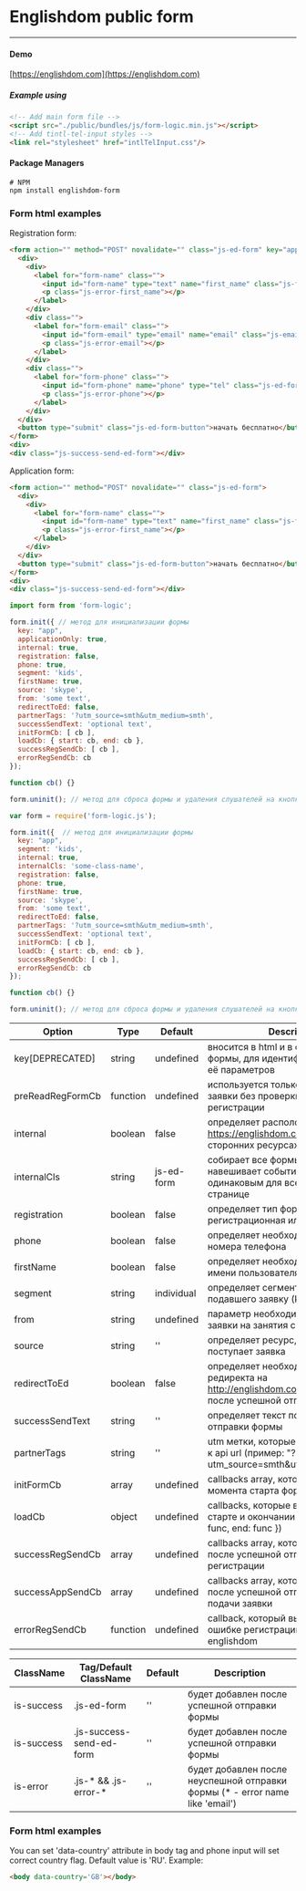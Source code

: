 # Englishdom public form
-------

#### Demo

[https://englishdom.com](https://englishdom.com)

##### Example using

```html
<!-- Add main form file -->
<script src="./public/bundles/js/form-logic.min.js"></script>
<!-- Add tintl-tel-input styles -->
<link rel="stylesheet" href="intlTelInput.css"/>
```

#### Package Managers

```
# NPM
npm install englishdom-form
```

### Form html examples

Registration form:

```html
<form action="" method="POST" novalidate="" class="js-ed-form" key="app">
  <div>
    <div>
      <label for="form-name" class="">
        <input id="form-name" type="text" name="first_name" class="js-first_name" placeholder="Имя*" maxlength="25" />
        <p class="js-error-first_name"></p>
      </label>
    </div>
    <div class="">
      <label for="form-email" class="">
        <input id="form-email" type="email" name="email" class="js-email" placeholder="Email*" />
        <p class="js-error-email"></p>
      </label>
    </div>
    <div class="">
      <label for="form-phone" class="">
        <input id="form-phone" name="phone" type="tel" class="js-ed-form-tel-number js-phone" autocomplete="off" />
        <p class="js-error-phone"></p>
      </label>
    </div>
  </div>
  <button type="submit" class="js-ed-form-button">начать бесплатно</button>
</form>
<div>
<div class="js-success-send-ed-form"></div>
```

Application form:

```html
<form action="" method="POST" novalidate="" class="js-ed-form">
  <div>
    <div>
      <label for="form-name" class="">
        <input id="form-name" type="text" name="first_name" class="js-first_name" placeholder="Имя*" maxlength="25" />
        <p class="js-error-first_name"></p>
      </label>
    </div>
  </div>
  <button type="submit" class="js-ed-form-button">начать бесплатно</button>
</form>
<div>
<div class="js-success-send-ed-form"></div>
```

```js
import form from 'form-logic';

form.init({ // метод для инициализации формы
  key: "app",
  applicationOnly: true,
  internal: true,
  registration: false,
  phone: true,
  segment: 'kids',
  firstName: true,
  source: 'skype',
  from: 'some text',
  redirectToEd: false,
  partnerTags: '?utm_source=smth&utm_medium=smth',
  successSendText: 'optional text',
  initFormCb: [ cb ],
  loadCb: { start: cb, end: cb },
  successRegSendCb: [ cb ],
  errorRegSendCb: cb
});

function cb() {}

form.uninit(); // метод для сброса формы и удаления слушателей на кнопках
```

```js
var form = require('form-logic.js');

form.init({  // метод для инициализации формы
  key: "app",
  segment: 'kids',
  internal: true,
  internalCls: 'some-class-name',
  registration: false,
  phone: true,
  firstName: true,
  source: 'skype',
  from: 'some text',
  redirectToEd: false,
  partnerTags: '?utm_source=smth&utm_medium=smth',
  successSendText: 'optional text',
  initFormCb: [ cb ],
  loadCb: { start: cb, end: cb },
  successRegSendCb: [ cb ],
  errorRegSendCb: cb
});

function cb() {}

form.uninit(); // метод для сброса формы и удаления слушателей на кнопках
```

Option | Type | Default | Description
------ | ---- | ------- | -----------
key[DEPRECATED] | string | undefined | вносится в html и в config вызова формы, для идентификации формы и её параметров
preReadRegFormCb | function | undefined | используется только для отправки заявки без проверки на ошибки регистрации
internal | boolean | false | определяет расположение формы на https://englishdom.com или на сторонних ресурсах
internalCls | string | js-ed-form | собирает все формы на странице и навешивает события. Должен быть одинаковым для всех форм на странице
registration | boolean | false | определяет тип формы - регистрационная или нет
phone | boolean | false | определяет необходимость передачи номера телефона
firstName | boolean | false | определяет необходимость передачи имени пользователя
segment | string | individual | определяет сегмент студента, подавшего заявку (kids / b2b)
from | string | undefined | параметр необходим при отправке заявки на занятия с преподавателем
source | string | '' | определяет ресурс, с которого поступает заявка
redirectToEd | boolean | false | определяет необходимость редиректа на http://englishdom.com/home/user/login после успешной отправки формы
successSendText | string | '' | определяет текст после успешной отправки формы
partnerTags | string | '' | utm метки, которые будут добавлены к api url (пример: "?utm_source=smth&utm_medium=smth")
initFormCb | array | undefined | callbacks array, которые вызываются в момента старта формы
loadCb | object | undefined | callbacks, которые вызываются на старте и окончании вызова api ({ start: func, end: func })
successRegSendCb | array | undefined | callbacks array, которые вызываются после успешной отправки формы регистрации
successAppSendCb | array | undefined | callbacks array, которые вызываются после успешной отправки формы подачи заявки
errorRegSendCb | function | undefined | callback, который вызывается при ошибке регистрации на сайте englishdom

ClassName | Tag/Default ClassName | Default | Description
------ | ---- | ------- | -----------
is-success | .js-ed-form | '' | будет добавлен после успешной отправки формы
is-success | .js-success-send-ed-form | '' |  будет добавлен после успешной отправки формы
is-error | .js-* && .js-error-* | '' | будет добавлен после неуспешной отправки формы (* - error name like 'email')

### Form html examples

You can set 'data-country' attribute in body tag and phone input will set correct country flag.
Default value is 'RU'. 
Example: 

```html
<body data-country='GB'></body>
```
